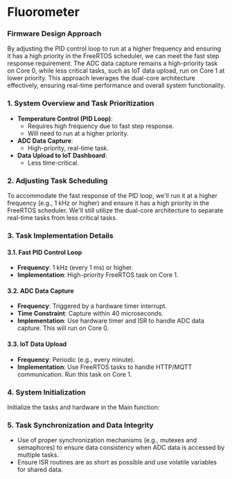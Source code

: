 # Fluorometer

### Firmware Design Approach
By adjusting the PID control loop to run at a higher frequency and ensuring it has a high priority in the FreeRTOS scheduler, we can meet the fast step response requirement. The ADC data capture remains a high-priority task on Core 0, while less critical tasks, such as IoT data upload, run on Core 1 at lower priority. This approach leverages the dual-core architecture effectively, ensuring real-time performance and overall system functionality.

### 1. System Overview and Task Prioritization
- **Temperature Control (PID Loop)**:
  - Requires high frequency due to fast step response.
  - Will need to run at a higher priority.
- **ADC Data Capture**:
  - High-priority, real-time task.
- **Data Upload to IoT Dashboard**:
  - Less time-critical.

### 2. Adjusting Task Scheduling
To accommodate the fast response of the PID loop, we'll run it at a higher frequency (e.g., 1 kHz or higher) and ensure it has a high priority in the FreeRTOS scheduler. We'll still utilize the dual-core architecture to separate real-time tasks from less critical tasks.

### 3. Task Implementation Details

#### 3.1. Fast PID Control Loop
- **Frequency**: 1 kHz (every 1 ms) or higher.
- **Implementation**: High-priority FreeRTOS task on Core 1.


#### 3.2. ADC Data Capture
- **Frequency**: Triggered by a hardware timer interrupt.
- **Time Constraint**: Capture within 40 microseconds.
- **Implementation**: Use hardware timer and ISR to handle ADC data capture. This will run on Core 0.


#### 3.3. IoT Data Upload
- **Frequency**: Periodic (e.g., every minute).
- **Implementation**: Use FreeRTOS tasks to handle HTTP/MQTT communication. Run this task on Core 1.


### 4. System Initialization
Initialize the tasks and hardware in the Main function:

### 5. Task Synchronization and Data Integrity
- Use of proper synchronization mechanisms (e.g., mutexes and semaphores) to ensure data consistency when ADC data is accessed by multiple tasks.
- Ensure ISR routines are as short as possible and use volatile variables for shared data.

